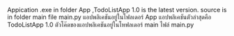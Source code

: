 Appication .exe in folder App ,TodoListApp 1.0 is the latest version.
source is in folder main file main.py
แอปพลิเคชันอยู่ในโฟลเดอร์ App แอปพลิเคชันตัวล่าสุดคือ TodoListApp 1.0
ตัวโค๊ดของแอปพลิเคชันอยู่ในโหฟลเดอร์ main ไฟล์ main.py
